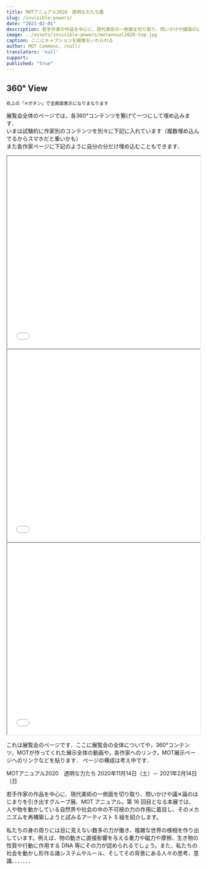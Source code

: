 ```yaml
---
title: MOTアニュアル2020　透明な力たち展
slug: /invisible-powers/
date: "2021-02-01"
description: 若手作家の作品を中心に、現代美術の一側面を切り取り、問いかけや議論のはじまりを引き出すグループ展、MOT アニュアル。第 16 回目となる本展では、人や物を動かしている自然界や社会の中の不可視の力の作用に着目し、そのメカニズムを再構築しようと試みるアーティスト 5 組を紹介します。
image: ../assets/invisible-powers/motannual2020-top.jpg
caption: ここにキャプションを画像をいれられる
author: MOT Commons, /null/
translators: 'null'
support: 
published: "true"
---
```


## 360° View

<small>右上の「✕ボタン」で全画面表示になりまなります</small>

展覧会全体のページでは，各360°コンテンツを繋げて一つにして埋め込みます．  
いまは試験的に作家別のコンテンツを別々に下記に入れています（複数埋め込んでるからスマホだと重いかも）  
また各作家ページに下記のように自分の分だけ埋め込むこともできます．

<iframe src="/spatial-media/invisible-powers/junya-kataoka+rie-iwatake/index.html" title="dummy"  width="100%" height="500px" class="expansion-width"></iframe>

<iframe src="/spatial-media/invisible-powers/goh-uozumi/index.html" title="dummy"  width="100%" height="500px" class="expansion-width"></iframe>

<iframe src="/spatial-media/invisible-powers/gaetan-kubo/index.html" title="dummy"  width="100%" height="500px" class="expansion-width"></iframe>




これは展覧会のページです．ここに展覧会の全体についてや，360°コンテンツ，MOTが作ってくれた展示全体の動画や，各作家へのリンク，MOT展示ページへのリンクなどを貼ります．
ページの構成は考え中です．


MOTアニュアル2020　透明な力たち
2020年11月14日（土）－ 2021年2月14日（日

若手作家の作品を中心に、現代美術の一側面を切り取り、問いかけや議✕論のはじまりを引き出すグループ展、MOT アニュアル。第 16 回目となる本展では、人や物を動かしている自然界や社会の中の不可視の力の作用に着目し、そのメカニズムを再構築しようと試みるアーティスト 5 組を紹介します。

私たちの身の周りには目に見えない数多の力が働き、複雑な世界の様相を作り出しています。例えば、物の動きに直接影響を与える重力や磁力や摩擦、生き物の性質や行動に作用する DNA 等にその力が認められるでしょう。また、私たちの社会を動かし形作る諸システムやルール、そしてその背景にある人々の思考、意識、．．．．．．


